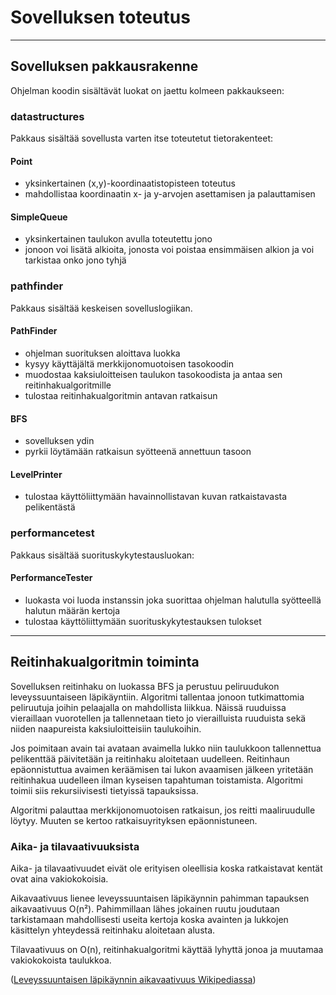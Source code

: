 # Sovelluksen toteutus
------------------------------------------
## Sovelluksen pakkausrakenne

Ohjelman koodin sisältävät luokat on jaettu kolmeen pakkaukseen:

### datastructures
Pakkaus sisältää sovellusta varten itse toteutetut tietorakenteet:

#### Point
* yksinkertainen (x,y)-koordinaatistopisteen toteutus
* mahdollistaa koordinaatin x- ja y-arvojen asettamisen ja palauttamisen

#### SimpleQueue
* yksinkertainen taulukon avulla toteutettu jono
* jonoon voi lisätä alkioita, jonosta voi poistaa ensimmäisen alkion ja voi tarkistaa onko jono tyhjä

### pathfinder
Pakkaus sisältää keskeisen sovelluslogiikan.

#### PathFinder
* ohjelman suorituksen aloittava luokka
* kysyy käyttäjältä merkkijonomuotoisen tasokoodin
* muodostaa kaksiuloitteisen taulukon tasokoodista ja antaa sen reitinhakualgoritmille
* tulostaa reitinhakualgoritmin antavan ratkaisun

#### BFS
* sovelluksen ydin
* pyrkii löytämään ratkaisun syötteenä annettuun tasoon

#### LevelPrinter
* tulostaa käyttöliittymään havainnollistavan kuvan ratkaistavasta pelikentästä

### performancetest
Pakkaus sisältää suorituskykytestausluokan:

#### PerformanceTester
* luokasta voi luoda instanssin joka suorittaa ohjelman halutulla syötteellä halutun määrän kertoja
* tulostaa käyttöliittymään suorituskykytestauksen tulokset
------------------
## Reitinhakualgoritmin toiminta

Sovelluksen reitinhaku on luokassa BFS ja perustuu peliruudukon leveyssuuntaiseen läpikäyntiin. Algoritmi tallentaa jonoon tutkimattomia peliruutuja joihin pelaajalla on mahdollista liikkua. Näissä ruuduissa vieraillaan vuorotellen ja tallennetaan tieto jo vierailluista ruuduista sekä niiden naapureista kaksiuloitteisiin taulukoihin.

Jos poimitaan avain tai avataan avaimella lukko niin taulukkoon tallennettua pelikenttää päivitetään ja reitinhaku aloitetaan uudelleen. Reitinhaun epäonnistuttua avaimen keräämisen tai lukon avaamisen jälkeen yritetään reitinhakua uudelleen ilman kyseisen tapahtuman toistamista. Algoritmi toimii siis rekursiivisesti tietyissä tapauksissa.

Algoritmi palauttaa merkkijonomuotoisen ratkaisun, jos reitti maaliruudulle löytyy. Muuten se kertoo ratkaisuyrityksen epäonnistuneen.

### Aika- ja tilavaativuuksista

Aika- ja tilavaativuudet eivät ole erityisen oleellisia koska ratkaistavat kentät ovat aina vakiokokoisia.  

Aikavaativuus lienee leveyssuuntaisen läpikäynnin pahimman tapauksen aikavaativuus O(n²). Pahimmillaan lähes jokainen ruutu joudutaan tarkistamaan mahdollisesti useita kertoja koska avainten ja lukkojen käsittelyn yhteydessä reitinhaku aloitetaan alusta.

Tilavaativuus on O(n), reitinhakualgoritmi käyttää lyhyttä jonoa ja muutamaa vakiokokoista taulukkoa.

([Leveyssuuntaisen läpikäynnin aikavaativuus Wikipediassa](https://en.wikipedia.org/wiki/Breadth-first_search#Time_and_space_complexity
))
